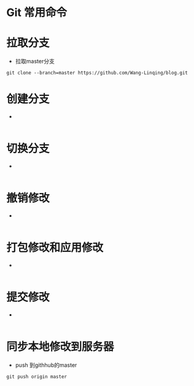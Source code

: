 # Git 常用命令

# 拉取分支
- 拉取master分支
```
git clone --branch=master https://github.com/Wang-Linqing/blog.git
```

# 创建分支
- 
```

```

# 切换分支
- 
```

```
# 撤销修改
- 
```

```
# 打包修改和应用修改
- 
```

```
# 提交修改
- 
```

```
# 同步本地修改到服务器
- push 到githhub的master
```
git push origin master
```